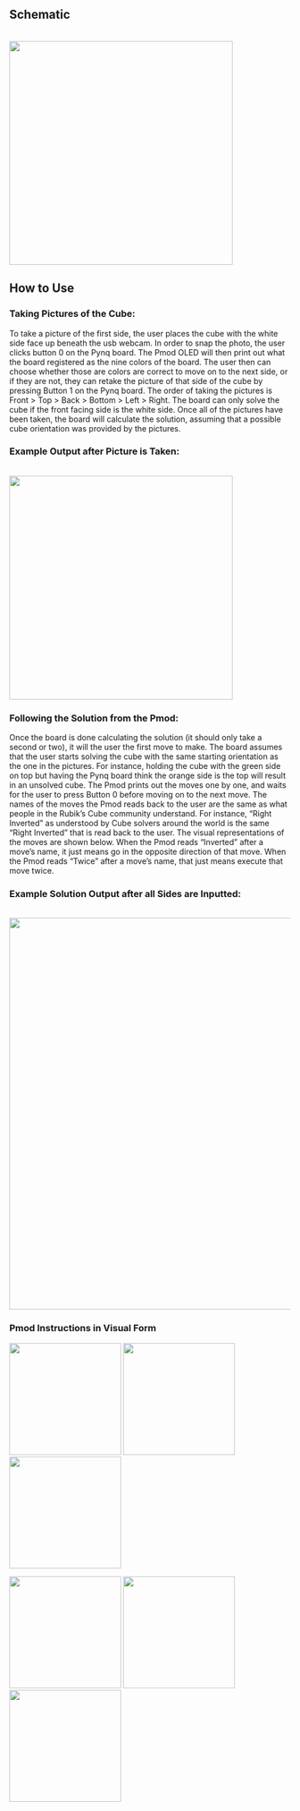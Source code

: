 ## Schematic
<br>
 <img src="http://williamscotten.com/Actioniks/assets/img/hardware.png" width="400">
<br>

## How to Use
 
### Taking Pictures of the Cube:
 
To take a picture of the first side, the user places the cube with the white side face up beneath the usb webcam.  In order to snap the photo, the user clicks button 0 on the Pynq board.  The Pmod OLED will then print out what the board registered as the nine colors of the board.  The user then can choose whether those are colors are correct to move on to the next side, or if they are not, they can retake the picture of that side of the cube by pressing Button 1 on the Pynq board.  The order of taking the pictures is Front > Top > Back > Bottom > Left > Right.  The board can only solve the cube if the front facing side is the white side.  Once all of the pictures have been taken, the board will calculate the solution, assuming that a possible cube orientation was provided by the pictures. 
 
### Example Output after Picture is Taken:
<br>
 <img src="http://williamscotten.com/Actioniks/assets/img/pmod_output.jpg" width="400">
<br>

### Following the Solution from the Pmod:
 
Once the board is done calculating the solution (it should only take a second or two), it will the user the first move to make.  The board assumes that the user starts solving the cube with the same starting orientation as the one in the pictures.  For instance, holding the cube with the green side on top but having the Pynq board think  the orange side is the top will result in an unsolved cube.  The Pmod prints out the moves one by one, and waits for the user to press Button 0 before moving on to the next move.  The names of the moves the Pmod reads back to the user are the same as what people in the Rubik’s Cube community understand.  For instance, “Right Inverted” as understood by Cube solvers around the world is the same “Right Inverted” that is read back to the user.  The visual representations of the moves are shown below.  When the Pmod reads “Inverted” after a move’s name, it just means go in the opposite direction of that move.  When the Pmod reads “Twice” after a move’s name, that just means execute that move twice.  
 
### Example Solution Output after all Sides are Inputted:
<br>
 <img src="http://williamscotten.com/Actioniks/assets/img/jupyter_output.jpg" width="700">
<br>

 
### Pmod Instructions in Visual Form
<img src="http://williamscotten.com/Actioniks/assets/img/front.jpg" width="200">  <img src="http://williamscotten.com/Actioniks/assets/img/back.jpg" width="200">  <img src="http://williamscotten.com/Actioniks/assets/img/down.jpg" width="200">

<img src="http://williamscotten.com/Actioniks/assets/img/left.jpg" width="200">  <img src="http://williamscotten.com/Actioniks/assets/img/right.jpg" width="200">  <img src="http://williamscotten.com/Actioniks/assets/img/up.jpg" width="200">
